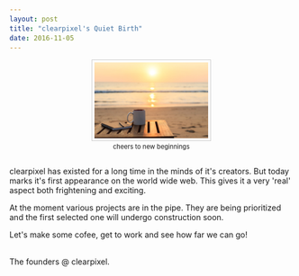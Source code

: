 ```yaml
---
layout: post
title: "clearpixel's Quiet Birth"
date: 2016-11-05
---
```

<p style="text-align: center; font-size: 0.8em">
    <img src="/images/001.jpg" align="bottom" style="border: thin solid #ccc; padding: 4px; width: 40%; height: 40%"><br>
    cheers to new beginnings
</p>

<br>
clearpixel has existed for a long time in the minds of it's creators. But today marks it's first appearance on the world wide web.
This gives it a very 'real' aspect both frightening and exciting.

At the moment various projects are in the pipe. They are being prioritized and the first selected one will undergo construction soon.

Let's make some cofee, get to work and see how far we can go!
<br>
<br>
<p class="signature">
  The founders @ clearpixel.
</p>

